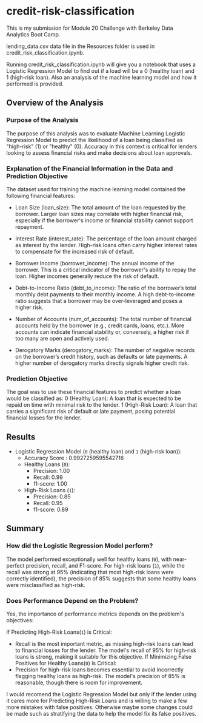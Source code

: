 # credit-risk-classification

This is my submission for Module 20 Challenge with Berkeley Data Analytics Boot Camp.

lending_data.csv data file in the Resources folder is used in credit_risk_classification.ipynb.

Running credit_risk_classification.ipynb will give you a notebook that uses a Logistic Regression Model to find out if a load will be a 0 (healthy loan) and 1 (high-risk loan). Also an analysis of the machine learning model and how it performed is provided.

## Overview of the Analysis

### Purpose of the Analysis
The purpose of this analysis was to evaluate Machine Learning Logistic Regression Model to predict the likelihood of a loan being classified as "high-risk" (1) or "healthy" (0). Accuracy in this context is critical for lenders looking to assess financial risks and make decisions about loan approvals.

### Explanation of the Financial Information in the Data and Prediction Objective
The dataset used for training the machine learning model contained the following financial features:

* Loan Size (loan_size): The total amount of the loan requested by the borrower. Larger loan sizes may correlate with higher financial risk, especially if the borrower's income or financial stability cannot support repayment.

* Interest Rate (interest_rate): The percentage of the loan amount charged as interest by the lender. High-risk loans often carry higher interest rates to compensate for the increased risk of default.

* Borrower Income (borrower_income): The annual income of the borrower. This is a critical indicator of the borrower's ability to repay the loan. Higher incomes generally reduce the risk of default.

* Debt-to-Income Ratio (debt_to_income): The ratio of the borrower’s total monthly debt payments to their monthly income. A high debt-to-income ratio suggests that a borrower may be over-leveraged and poses a higher risk.

* Number of Accounts (num_of_accounts): The total number of financial accounts held by the borrower (e.g., credit cards, loans, etc.). More accounts can indicate financial stability or, conversely, a higher risk if too many are open and actively used.

* Derogatory Marks (derogatory_marks): The number of negative records on the borrower’s credit history, such as defaults or late payments. A higher number of derogatory marks directly signals higher credit risk.

### Prediction Objective
The goal was to use these financial features to predict whether a loan would be classified as:
0 (Healthy Loan): A loan that is expected to be repaid on time with minimal risk to the lender.
1 (High-Risk Loan): A loan that carries a significant risk of default or late payment, posing potential financial losses for the lender.


## Results

* Logistic Regression Model (`0` (healthy loan) and `1` (high-risk loan)):
    * Accuracy Score : 0.9927259595542716
    * Healthy Loans (`0`):
        * Precision: 1.00
        * Recall: 0.99
        * f1-score: 1.00
    * High-Risk Loans (`1`):
        * Precision: 0.85
        * Recall: 0.95
        * f1-score: 0.89

## Summary

### How did the Logistic Regression Model perform?
The model performed exceptionally well for healthy loans (`0`), with near-perfect precision, recall, and F1-score. For high-risk loans (`1`), while the recall was strong at 95% (indicating that most high-risk loans were correctly identified), the precision of 85% suggests that some healthy loans were misclassified as high-risk.

### Does Performance Depend on the Problem?
Yes, the importance of performance metrics depends on the problem's objectives:

If Predicting High-Risk Loans(`1`) is Critical:
* Recall is the most important metric, as missing high-risk loans can lead to financial losses for the lender. The model's recall of 95% for high-risk loans is strong, making it suitable for this objective.
If Minimizing False Positives for Healthy Loans(`0`) is Critical:
* Precision for high-risk loans becomes essential to avoid incorrectly flagging healthy loans as high-risk. The model's precision of 85% is reasonable, though there is room for improvement.

I would recomend the Logistic Regression Model but only if the lender using it cares more for Predicting High-Risk Loans and is willing to make a few more mistakes with false positives. Otherwise maybe some changes could be made such as stratifying the data to help the model fix its false positives.
